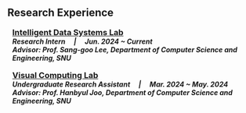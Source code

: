 ## Research Experience

<h3 style="margin:0 10px 0;"><a href="https://ids.snu.ac.kr/" target="_blank">Intelligent Data Systems Lab</a></h3>
<h5 style="margin:0 10px 0;">Research Intern &emsp;|&emsp; Jun. 2024 ~ Current</h5>
<h5 style="margin:0 10px 0;">Advisor: Prof. Sang-goo Lee, Department of Computer Science and Engineering, SNU</h5>

<br>

<h3 style="margin:0 10px 0;"><a href="https://jhugestar.github.io/" target="_blank">Visual Computing Lab</a></h3>
<h5 style="margin:0 10px 0;">Undergraduate Research Assistant &emsp;|&emsp; Mar. 2024 ~ May. 2024</h5>
<h5 style="margin:0 10px 0;">Advisor: Prof. Hanbyul Joo, Department of Computer Science and Engineering, SNU</h5>
